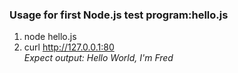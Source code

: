 ### Usage for first Node.js test program:hello.js  
1. node hello.js  
2. curl http://127.0.0.1:80  
_Expect output: Hello World, I'm Fred_


